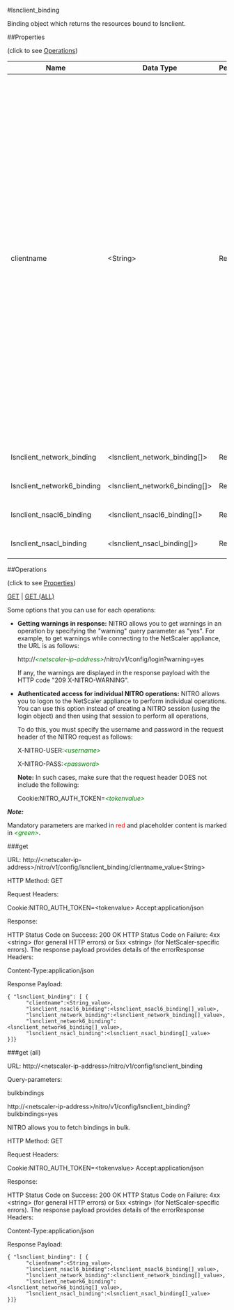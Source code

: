 #lsnclient_binding

Binding object which returns the resources bound to lsnclient.


##Properties 
<span>(click to see [Operations](#operations))</span>


<table><thead><tr><th>Name</th><th> Data Type</th><th> Permissions</th><th>Description</th></tr></thead><tbody><tr><td>clientname</td><td>&lt;String></td><td>Read-write</td><td>Name for the LSN client entity. Must begin with an ASCII alphanumeric or underscore (_) character, and must contain only ASCII alphanumeric, underscore, hash (#), period (.), space, colon (:), at (@), equals (=), and hyphen (-) characters. Cannot be changed after the LSN client is created. The following requirement applies only to the NetScaler CLI: If the name includes one or more spaces, enclose the name in double or single quotation marks (for example, "lsn client1" or lsn client1). .&lt;br>Minimum length = 1&lt;br>Maximum length = 127</td><tr><tr><td>lsnclient_network_binding</td><td>&lt;lsnclient_network_binding[]></td><td>Read-only</td><td>network that can be bound to lsnclient.</td><tr><tr><td>lsnclient_network6_binding</td><td>&lt;lsnclient_network6_binding[]></td><td>Read-only</td><td>network6 that can be bound to lsnclient.</td><tr><tr><td>lsnclient_nsacl6_binding</td><td>&lt;lsnclient_nsacl6_binding[]></td><td>Read-only</td><td>nsacl6 that can be bound to lsnclient.</td><tr><tr><td>lsnclient_nsacl_binding</td><td>&lt;lsnclient_nsacl_binding[]></td><td>Read-only</td><td>nsacl that can be bound to lsnclient.</td><tr></tbody></table>
##Operations 
<span>(click to see [Properties](#properties))</span>


[GET](#get) | [GET (ALL)](#get-(all))


Some options that you can use for each operations:
<ul><li><p><b>Getting warnings in response:</b> NITRO allows you to get warnings in an operation by specifying the "warning" query parameter as "yes". For example, to get warnings while connecting to the NetScaler appliance, the URL is as follows:</p><p>http://<span style="color:green;font-style:italic;">&lt;netscaler-ip-address&gt;</span>/nitro/v1/config/login?warning=yes</p><p>If any, the warnings are displayed in the response payload with the HTTP code "209 X-NITRO-WARNING".</p></li><li><p><b>Authenticated access for individual NITRO operations:</b> NITRO allows you to logon to the NetScaler appliance to perform individual operations. You can use this option instead of creating a NITRO session (using the login object) and then using that session to perform all operations,</p><p>To do this, you must specify the username and password in the request header of the NITRO request as follows:</p><p>X-NITRO-USER:<span style="color:green;font-style:italic;">&lt;username&gt;</span></p><p>X-NITRO-PASS:<span style="color:green;font-style:italic;">&lt;password&gt;</span></p><p><b>Note:</b> In such cases, make sure that the request header DOES not include the following:</p><p>Cookie:NITRO_AUTH_TOKEN=<span style="color:green;font-style:italic;">&lt;tokenvalue&gt;</span></p></li></ul>



***Note:*** 
Mandatory parameters are marked in <span style="color:#FF0000;">red</span> and placeholder content is marked in <span style="color:green;font-style:italic">&lt;green&gt;</span>.

###get



URL: http://&lt;netscaler-ip-address&gt;/nitro/v1/config/lsnclient_binding/clientname_value&lt;String&gt;
HTTP Method: GET
Request Headers:

Cookie:NITRO_AUTH_TOKEN=&lt;tokenvalue&gt;Accept:application/json

Response:
HTTP Status Code on Success: 200 OKHTTP Status Code on Failure: 4xx &lt;string&gt; (for general HTTP errors) or 5xx &lt;string&gt; (for NetScaler-specific errors). The response payload provides details of the errorResponse Headers:

Content-Type:application/json

Response Payload: ```{ "lsnclient_binding": [ {      "clientname":<String_value>,      "lsnclient_nsacl6_binding":<lsnclient_nsacl6_binding[]_value>,      "lsnclient_network_binding":<lsnclient_network_binding[]_value>,      "lsnclient_network6_binding":<lsnclient_network6_binding[]_value>,      "lsnclient_nsacl_binding":<lsnclient_nsacl_binding[]_value>}]}```



###get (all)



URL: http://&lt;netscaler-ip-address&gt;/nitro/v1/config/lsnclient_binding
Query-parameters:
bulkbindings
http://&lt;netscaler-ip-address&gt;/nitro/v1/config/lsnclient_binding?bulkbindings=yes
NITRO allows you to fetch bindings in bulk.



HTTP Method: GET
Request Headers:

Cookie:NITRO_AUTH_TOKEN=&lt;tokenvalue&gt;Accept:application/json

Response:
HTTP Status Code on Success: 200 OKHTTP Status Code on Failure: 4xx &lt;string&gt; (for general HTTP errors) or 5xx &lt;string&gt; (for NetScaler-specific errors). The response payload provides details of the errorResponse Headers:

Content-Type:application/json

Response Payload: ```{ "lsnclient_binding": [ {      "clientname":<String_value>,      "lsnclient_nsacl6_binding":<lsnclient_nsacl6_binding[]_value>,      "lsnclient_network_binding":<lsnclient_network_binding[]_value>,      "lsnclient_network6_binding":<lsnclient_network6_binding[]_value>,      "lsnclient_nsacl_binding":<lsnclient_nsacl_binding[]_value>}]}```



